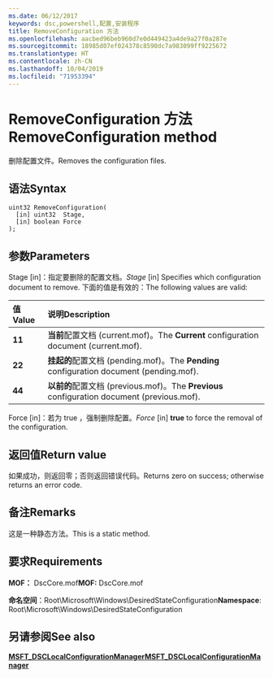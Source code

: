 ```yaml
---
ms.date: 06/12/2017
keywords: dsc,powershell,配置,安装程序
title: RemoveConfiguration 方法
ms.openlocfilehash: aacbed96beb960d7e0d449423a4de9a27f0a287e
ms.sourcegitcommit: 18985d07ef024378c8590dc7a983099ff9225672
ms.translationtype: HT
ms.contentlocale: zh-CN
ms.lasthandoff: 10/04/2019
ms.locfileid: "71953394"
---
```

# <a name="removeconfiguration-method"></a><span data-ttu-id="0d02e-103">RemoveConfiguration 方法</span><span class="sxs-lookup"><span data-stu-id="0d02e-103">RemoveConfiguration method</span></span>

<span data-ttu-id="0d02e-104">删除配置文件。</span><span class="sxs-lookup"><span data-stu-id="0d02e-104">Removes the configuration files.</span></span>

## <a name="syntax"></a><span data-ttu-id="0d02e-105">语法</span><span class="sxs-lookup"><span data-stu-id="0d02e-105">Syntax</span></span>

```mof
uint32 RemoveConfiguration(
  [in] uint32  Stage,
  [in] boolean Force
);
```

## <a name="parameters"></a><span data-ttu-id="0d02e-106">参数</span><span class="sxs-lookup"><span data-stu-id="0d02e-106">Parameters</span></span>

<span data-ttu-id="0d02e-107">Stage  \[in\]：指定要删除的配置文档。</span><span class="sxs-lookup"><span data-stu-id="0d02e-107">*Stage* \[in\] Specifies which configuration document to remove.</span></span> <span data-ttu-id="0d02e-108">下面的值是有效的：</span><span class="sxs-lookup"><span data-stu-id="0d02e-108">The following values are valid:</span></span>

|<span data-ttu-id="0d02e-109">值</span><span class="sxs-lookup"><span data-stu-id="0d02e-109">Value</span></span> |<span data-ttu-id="0d02e-110">说明</span><span class="sxs-lookup"><span data-stu-id="0d02e-110">Description</span></span> |
|:--- |:---|
|<span data-ttu-id="0d02e-111">**1**</span><span class="sxs-lookup"><span data-stu-id="0d02e-111">**1**</span></span> | <span data-ttu-id="0d02e-112">**当前**配置文档 (current.mof)。</span><span class="sxs-lookup"><span data-stu-id="0d02e-112">The **Current** configuration document (current.mof).</span></span> |
|<span data-ttu-id="0d02e-113">**2**</span><span class="sxs-lookup"><span data-stu-id="0d02e-113">**2**</span></span> | <span data-ttu-id="0d02e-114">**挂起的**配置文档 (pending.mof)。</span><span class="sxs-lookup"><span data-stu-id="0d02e-114">The **Pending** configuration document (pending.mof).</span></span>  |
|<span data-ttu-id="0d02e-115">**4**</span><span class="sxs-lookup"><span data-stu-id="0d02e-115">**4**</span></span> | <span data-ttu-id="0d02e-116">**以前的**配置文档 (previous.mof)。</span><span class="sxs-lookup"><span data-stu-id="0d02e-116">The **Previous** configuration document (previous.mof).</span></span> |

<span data-ttu-id="0d02e-117">Force  \[in\]：若为 true  ，强制删除配置。</span><span class="sxs-lookup"><span data-stu-id="0d02e-117">*Force* \[in\] **true** to force the removal of the configuration.</span></span>

## <a name="return-value"></a><span data-ttu-id="0d02e-118">返回值</span><span class="sxs-lookup"><span data-stu-id="0d02e-118">Return value</span></span>

<span data-ttu-id="0d02e-119">如果成功，则返回零；否则返回错误代码。</span><span class="sxs-lookup"><span data-stu-id="0d02e-119">Returns zero on success; otherwise returns an error code.</span></span>

## <a name="remarks"></a><span data-ttu-id="0d02e-120">备注</span><span class="sxs-lookup"><span data-stu-id="0d02e-120">Remarks</span></span>

<span data-ttu-id="0d02e-121">这是一种静态方法。</span><span class="sxs-lookup"><span data-stu-id="0d02e-121">This is a static method.</span></span>

## <a name="requirements"></a><span data-ttu-id="0d02e-122">要求</span><span class="sxs-lookup"><span data-stu-id="0d02e-122">Requirements</span></span>

<span data-ttu-id="0d02e-123">**MOF：** DscCore.mof</span><span class="sxs-lookup"><span data-stu-id="0d02e-123">**MOF:** DscCore.mof</span></span>

<span data-ttu-id="0d02e-124">**命名空间**：Root\Microsoft\Windows\DesiredStateConfiguration</span><span class="sxs-lookup"><span data-stu-id="0d02e-124">**Namespace**: Root\Microsoft\Windows\DesiredStateConfiguration</span></span>

## <a name="see-also"></a><span data-ttu-id="0d02e-125">另请参阅</span><span class="sxs-lookup"><span data-stu-id="0d02e-125">See also</span></span>

[<span data-ttu-id="0d02e-126">**MSFT_DSCLocalConfigurationManager**</span><span class="sxs-lookup"><span data-stu-id="0d02e-126">**MSFT_DSCLocalConfigurationManager**</span></span>](msft-dsclocalconfigurationmanager.md)
